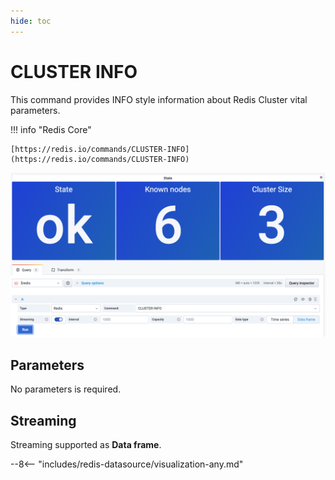 ```yaml
---
hide: toc
---
```


# CLUSTER INFO

This command provides INFO style information about Redis Cluster vital parameters.

!!! info "Redis Core"

    [https://redis.io/commands/CLUSTER-INFO](https://redis.io/commands/CLUSTER-INFO)

![CLUSTER-INFO](../../images/redis-datasource/commands/cluster-info.png)

## Parameters

No parameters is required.

## Streaming

Streaming supported as **Data frame**.

--8<-- "includes/redis-datasource/visualization-any.md"
